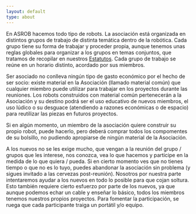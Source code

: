 ```yaml
---
layout: default
type: about
---
```

En ASROB hacemos todo tipo de robots. La asociación está organizada en distintos grupos de trabajo de distinta temática dentro de la robótica. Cada grupo tiene su forma de trabajar y proceder propia, aunque tenemos unas reglas globales para organizar a los grupos en temas conjuntos, que tratamos de recopilar en nuestros [Estatutos](https://github.com/asrob-uc3m/estatutos). Cada grupo de trabajo se reúne en un horario distinto, acordado por sus miembros.

Ser asociado no conlleva ningún tipo de gasto económico por el hecho de ser socio: existe material en la Asociación (llamado material común) que cualquier miembro puede utilizar para trabajar en los proyectos durante las reuniones. Los robots construidos con material común pertenecerán a la Asociación y su destino podrá ser el uso educativo de nuevos miembros, el uso lúdico o su desguace (atendiendo a razones económicas o de espacio) para reutilizar las piezas en futuros proyectos.

Si en algún momento, un miembro de la asociación quiere construir su propio robot, puede hacerlo, pero deberá comprar todos los compomentes de su bolsillo, no pudiendo apropiarse de ningún material de la Asociación.

A los nuevos no se les exige mucho, que vengan a la reunión del grupo / grupos que les interese, nos conozca, vea lo que hacemos y participe en la medida de lo que quiera / pueda. Si en cierto momento ves que no tienes tiempo o que no es lo tuyo, puedes abandonar la asociación sin problema (y sigues invitado a las cervezas post-reunión). Nosotros por nuestra parte intentaremos ayudar a los nuevos en todo lo posible para que cojan soltura. Esto también requiere cierto esfuerzo por parte de los nuevos, ya que aunque podemos echar un cable y enseñar lo básico, todos los miembros tenemos nuestros propios proyectos. Para fomentar la participación, se ruega que cada participante traiga un portátil y/o equipo.
